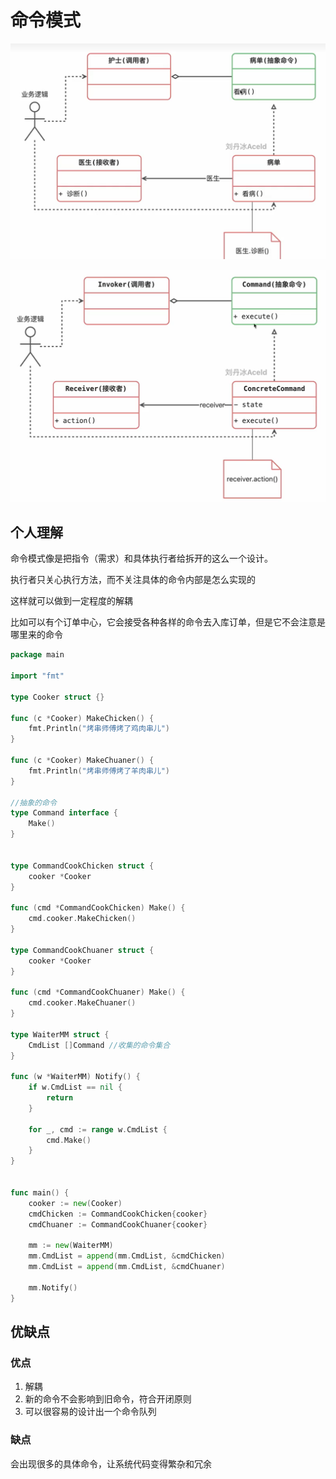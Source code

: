 # 命令模式

![img.png](./img.png)

![img_1.png](./img_1.png)

## 个人理解
命令模式像是把指令（需求）和具体执行者给拆开的这么一个设计。

执行者只关心执行方法，而不关注具体的命令内部是怎么实现的

这样就可以做到一定程度的解耦

比如可以有个订单中心，它会接受各种各样的命令去入库订单，但是它不会注意是哪里来的命令

```go
package main

import "fmt"

type Cooker struct {}

func (c *Cooker) MakeChicken() {
	fmt.Println("烤串师傅烤了鸡肉串儿")
}

func (c *Cooker) MakeChuaner() {
	fmt.Println("烤串师傅烤了羊肉串儿")
}

//抽象的命令
type Command interface {
	Make()
}


type CommandCookChicken struct {
	cooker *Cooker
}

func (cmd *CommandCookChicken) Make() {
	cmd.cooker.MakeChicken()
}

type CommandCookChuaner struct {
	cooker *Cooker
}

func (cmd *CommandCookChuaner) Make() {
	cmd.cooker.MakeChuaner()
}

type WaiterMM struct {
	CmdList []Command //收集的命令集合
}

func (w *WaiterMM) Notify() {
	if w.CmdList == nil {
		return
	}

	for _, cmd := range w.CmdList {
		cmd.Make()
	}
}


func main() {
	cooker := new(Cooker)
	cmdChicken := CommandCookChicken{cooker}
	cmdChuaner := CommandCookChuaner{cooker}

	mm := new(WaiterMM)
	mm.CmdList = append(mm.CmdList, &cmdChicken)
	mm.CmdList = append(mm.CmdList, &cmdChuaner)

	mm.Notify()
}

```

## 优缺点

### 优点
1. 解耦
2. 新的命令不会影响到旧命令，符合开闭原则
3. 可以很容易的设计出一个命令队列

### 缺点
会出现很多的具体命令，让系统代码变得繁杂和冗余